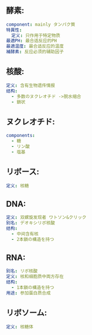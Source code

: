 ## 酵素:

```yaml
component: mainly タンパク質
特異性:
  定义: 只作用于特定物质
最適PH: 最合适反应的PH
最適温度: 最合适反应的温度
補酵素: 反应必须的辅助因子

```

## 核酸:

```yaml
定义: 含有生物遗传情报
结构:
  - 多数のヌクレオチド ->脱水缩合
  - 鎖状

```

## ヌクレオチド:

```yaml
components:
  - 糖
  - リン酸
  - 塩基

```

## リボース:

```yaml
定义: 核糖

```

## DNA:

```yaml
定义: 双螺旋发现者 ワトソン&クリック
别名: デオキシリボ核酸
结构:
  - 中间含有核
  - 2本鎖の構造を持つ
```

## RNA:

```yaml
别名: リボ核酸
定义: 核和细胞质中両方存在
结构:
  - 1本鎖の構造を持つ
用途: 参加蛋白质合成

```

## リボソーム:

```yaml
定义: 核糖体
```